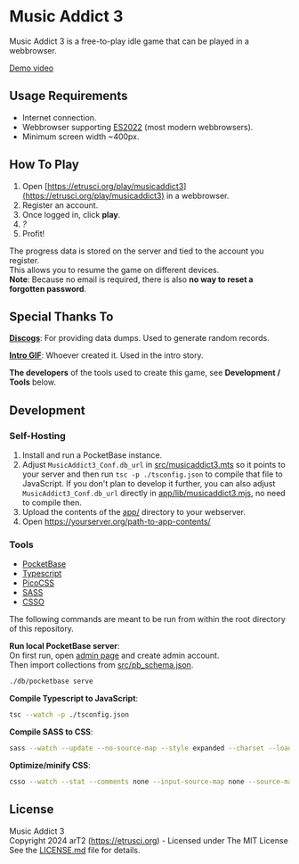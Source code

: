 # Music Addict 3

Music Addict 3 is a free-to-play idle game that can be played in a webbrowser.

[Demo video](https://www.youtube.com/watch?v=wiwzTSNTSZQ)




## Usage Requirements

- Internet connection.
- Webbrowser supporting [ES2022](https://caniuse.com/sr_es13) (most modern webbrowsers).
- Minimum screen width ~400px.




## How To Play

1. Open [https://etrusci.org/play/musicaddict3](https://etrusci.org/play/musicaddict3) in a webbrowser.
2. Register an account.
3. Once logged in, click **play**.
4. *?*
5. Profit!

The progress data is stored on the server and tied to the account you register.  
This allows you to resume the game on different devices.  
**Note**: Because no email is required, there is also **no way to reset a forgotten password**.




## Special Thanks To

**[Discogs](https://discogs.com)**: For providing data dumps. Used to generate random records.

**[Intro GIF](./src/vendor/unknown/intro.gif)**: Whoever created it. Used in the intro story.

**The developers** of the tools used to create this game, see **Development / Tools** below.


## Development

### Self-Hosting

1. Install and run a PocketBase instance.
2. Adjust `MusicAddict3_Conf.db_url` in [src/musicaddict3.mts](./src/musicaddict3.mts) so it points to your server and then run `tsc -p ./tsconfig.json` to compile that file to JavaScript. If you don't plan to develop it further, you can also adjust `MusicAddict3_Conf.db_url` directly in [app/lib/musicaddict3.mjs](./app/lib/musicaddict3.mjs), no need to compile then.
3. Upload the contents of the [app/](./app) directory to your webserver.
4. Open <https://yourserver.org/path-to-app-contents/>

### Tools

- [PocketBase](https://github.com/pocketbase/pocketbase)
- [Typescript](https://github.com/microsoft/TypeScript)
- [PicoCSS](https://github.com/picocss/pico)
- [SASS](https://github.com/sass/sass)
- [CSSO](https://github.com/css/csso)

The following commands are meant to be run from within the root directory of this repository.

**Run local PocketBase server**:  
On first run, open [admin page](http://127.0.0.1:8090/_/) and create admin account.  
Then import collections from [src/pb_schema.json](./src/pb_schema.json).
```bash
./db/pocketbase serve
```

**Compile Typescript to JavaScript**:
```bash
tsc --watch -p ./tsconfig.json
```

**Compile SASS to CSS**:
```bash
sass --watch --update --no-source-map --style expanded --charset --load-path ./src/vendor/pico/2.0.6/scss ./src/musicaddict3.scss:./src/musicaddict3-compiled.css
```

**Optimize/minify CSS**:
```bash
csso --watch --stat --comments none --input-source-map none --source-map none --input ./src/musicaddict3-compiled.css --output ./app/lib/musicaddict3.min.css
```


## License

Music Addict 3  
Copyright 2024 arT2 (<https://etrusci.org>) - Licensed under The MIT License  
See the [LICENSE.md](./LICENSE.md) file for details.
